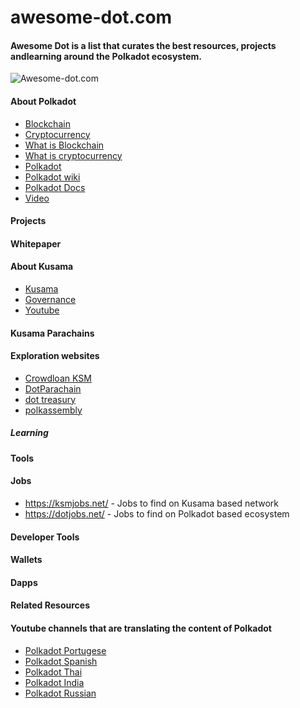 # awesome-dot.com 
#### Awesome Dot is a list that curates the best resources, projects andlearning around the Polkadot ecosystem.

![Awesome-dot.com](https://imgur.com/xMLaStv.png)

#### About Polkadot 

- [Blockchain](https://github.com/yjjnls/awesome-blockchain/)
- [Cryptocurrency ](https://www.youtube.com/watch?v=j23HnORQXvs)
- [What is Blockchain](https://www.youtube.com/watch?v=SSo_EIwHSd4)
- [What is cryptocurrency](https://www.investopedia.com/terms/c/cryptocurrency.asp)
- [Polkadot](https://www.youtube.com/watch?v=_-k0xkooSlA/)
- [Polkadot wiki](https://wiki.polkadot.network/)
- [Polkadot Docs](https://wiki.polkadot.network/docs/getting-started)
- [Video](https://www.youtube.com/channel/UCB7PbjuZLEba_znc7mEGNgw)

#### Projects

#### Whitepaper

#### About Kusama

- [Kusama]()
- [Governance](https://forum.ethereum.org/discussion/1495/chat-with-the-ethereum-community-on-skype-irc-and-gitter)
- [Youtube](https://ethstats.net/)

#### Kusama Parachains

#### Exploration websites

- [Crowdloan KSM]()
- [DotParachain](https://parachains.info/#!)
- [dot treasury](https://www.dotreasury.com/)
- [polkassembly](https://polkadot.polkassembly.io/)

##### Learning

#### Tools


#### Jobs 

- https://ksmjobs.net/ - Jobs to find on Kusama based network 
- https://dotjobs.net/ - Jobs to find on Polkadot based ecosystem

#### Developer Tools

#### Wallets
 
#### Dapps

#### Related Resources

#### Youtube channels that are translating the content of Polkadot

- [Polkadot Portugese](https://www.youtube.com/channel/UCDoiX3VhkSZGauEoxHW5Mug)
- [Polkadot Spanish](https://www.youtube.com/channel/UCwN_l3gIBmM1esufGlqd3Mg/about)
- [Polkadot Thai](https://www.youtube.com/channel/UC69zXVA_iyrnVZxH3TvuGcw/featured)
- [Polkadot India](https://www.youtube.com/channel/UCcwgYSGyjdan9Ul0AFpuwPA)
- [Polkadot Russian](https://www.youtube.com/c/Cryptor/about)
  




  
